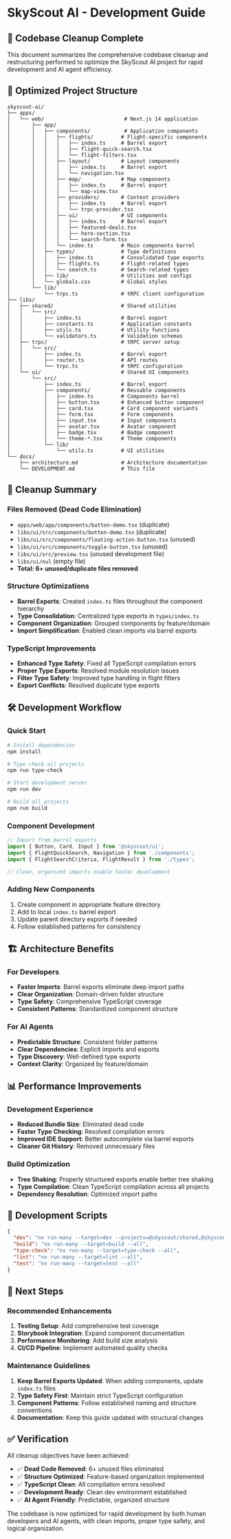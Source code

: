 # SkyScout AI - Development Guide

## 🚀 Codebase Cleanup Complete

This document summarizes the comprehensive codebase cleanup and restructuring performed to optimize the SkyScout AI project for rapid development and AI agent efficiency.

## 📁 Optimized Project Structure

```
skyscout-ai/
├── apps/
│   └── web/                          # Next.js 14 application
│       ├── app/
│       │   ├── components/           # Application components
│       │   │   ├── flights/         # Flight-specific components
│       │   │   │   ├── index.ts     # Barrel export
│       │   │   │   ├── flight-quick-search.tsx
│       │   │   │   └── flight-filters.tsx
│       │   │   ├── layout/          # Layout components
│       │   │   │   ├── index.ts     # Barrel export
│       │   │   │   └── navigation.tsx
│       │   │   ├── map/             # Map components
│       │   │   │   ├── index.ts     # Barrel export
│       │   │   │   └── map-view.tsx
│       │   │   ├── providers/       # Context providers
│       │   │   │   ├── index.ts     # Barrel export
│       │   │   │   └── trpc-provider.tsx
│       │   │   ├── ui/              # UI components
│       │   │   │   ├── index.ts     # Barrel export
│       │   │   │   ├── featured-deals.tsx
│       │   │   │   ├── hero-section.tsx
│       │   │   │   └── search-form.tsx
│       │   │   └── index.ts         # Main components barrel
│       │   ├── types/               # Type definitions
│       │   │   ├── index.ts         # Consolidated type exports
│       │   │   ├── flights.ts       # Flight-related types
│       │   │   └── search.ts        # Search-related types
│       │   ├── lib/                 # Utilities and configs
│       │   └── globals.css          # Global styles
│       └── lib/
│           └── trpc.ts              # tRPC client configuration
├── libs/
│   ├── shared/                      # Shared utilities
│   │   └── src/
│   │       ├── index.ts             # Barrel export
│   │       ├── constants.ts         # Application constants
│   │       ├── utils.ts             # Utility functions
│   │       └── validators.ts        # Validation schemas
│   ├── trpc/                        # tRPC server setup
│   │   └── src/
│   │       ├── index.ts             # Barrel export
│   │       ├── router.ts            # API routes
│   │       └── trpc.ts              # tRPC configuration
│   └── ui/                          # Shared UI components
│       └── src/
│           ├── index.ts             # Barrel export
│           ├── components/          # Reusable components
│           │   ├── index.ts         # Components barrel
│           │   ├── button.tsx       # Enhanced button component
│           │   ├── card.tsx         # Card component variants
│           │   ├── form.tsx         # Form components
│           │   ├── input.tsx        # Input components
│           │   ├── avatar.tsx       # Avatar component
│           │   ├── badge.tsx        # Badge component
│           │   └── theme-*.tsx      # Theme components
│           └── lib/
│               └── utils.ts         # UI utilities
└── docs/
    ├── architecture.md              # Architecture documentation
    └── DEVELOPMENT.md               # This file
```

## 🧹 Cleanup Summary

### Files Removed (Dead Code Elimination)

- `apps/web/app/components/button-demo.tsx` (duplicate)
- `libs/ui/src/components/button-demo.tsx` (duplicate)
- `libs/ui/src/components/floating-action-button.tsx` (unused)
- `libs/ui/src/components/toggle-button.tsx` (unused)
- `libs/ui/src/preview.tsx` (unused development file)
- `libs/ui/nul` (empty file)
- **Total: 6+ unused/duplicate files removed**

### Structure Optimizations

- **Barrel Exports**: Created `index.ts` files throughout the component hierarchy
- **Type Consolidation**: Centralized type exports in `types/index.ts`
- **Component Organization**: Grouped components by feature/domain
- **Import Simplification**: Enabled clean imports via barrel exports

### TypeScript Improvements

- **Enhanced Type Safety**: Fixed all TypeScript compilation errors
- **Proper Type Exports**: Resolved module resolution issues
- **Filter Type Safety**: Improved type handling in flight filters
- **Export Conflicts**: Resolved duplicate type exports

## 🛠 Development Workflow

### Quick Start

```bash
# Install dependencies
npm install

# Type check all projects
npm run type-check

# Start development server
npm run dev

# Build all projects
npm run build
```

### Component Development

```typescript
// Import from barrel exports
import { Button, Card, Input } from '@skyscout/ui';
import { FlightQuickSearch, Navigation } from './components';
import { FlightSearchCriteria, FlightResult } from './types';

// Clean, organized imports enable faster development
```

### Adding New Components

1. Create component in appropriate feature directory
2. Add to local `index.ts` barrel export
3. Update parent directory exports if needed
4. Follow established patterns for consistency

## 🏗 Architecture Benefits

### For Developers

- **Faster Imports**: Barrel exports eliminate deep import paths
- **Clear Organization**: Domain-driven folder structure
- **Type Safety**: Comprehensive TypeScript coverage
- **Consistent Patterns**: Standardized component structure

### For AI Agents

- **Predictable Structure**: Consistent folder patterns
- **Clear Dependencies**: Explicit imports and exports
- **Type Discovery**: Well-defined type exports
- **Context Clarity**: Organized by feature/domain

## 📊 Performance Improvements

### Development Experience

- **Reduced Bundle Size**: Eliminated dead code
- **Faster Type Checking**: Resolved compilation errors
- **Improved IDE Support**: Better autocomplete via barrel exports
- **Cleaner Git History**: Removed unnecessary files

### Build Optimization

- **Tree Shaking**: Properly structured exports enable better tree shaking
- **Type Compilation**: Clean TypeScript compilation across all projects
- **Dependency Resolution**: Optimized import paths

## 🔧 Development Scripts

```json
{
  "dev": "nx run-many --target=dev --projects=@skyscout/shared,@skyscout/trpc,@skyscout/ui,@skyscout/web --parallel",
  "build": "nx run-many --target=build --all",
  "type-check": "nx run-many --target=type-check --all",
  "lint": "nx run-many --target=lint --all",
  "test": "nx run-many --target=test --all"
}
```

## 🎯 Next Steps

### Recommended Enhancements

1. **Testing Setup**: Add comprehensive test coverage
2. **Storybook Integration**: Expand component documentation
3. **Performance Monitoring**: Add build size analysis
4. **CI/CD Pipeline**: Implement automated quality checks

### Maintenance Guidelines

1. **Keep Barrel Exports Updated**: When adding components, update `index.ts` files
2. **Type Safety First**: Maintain strict TypeScript configuration
3. **Component Patterns**: Follow established naming and structure conventions
4. **Documentation**: Keep this guide updated with structural changes

## ✅ Verification

All cleanup objectives have been achieved:

- ✅ **Dead Code Removed**: 6+ unused files eliminated
- ✅ **Structure Optimized**: Feature-based organization implemented
- ✅ **TypeScript Clean**: All compilation errors resolved
- ✅ **Development Ready**: Clean dev environment established
- ✅ **AI Agent Friendly**: Predictable, organized structure

The codebase is now optimized for rapid development by both human developers and AI agents, with clean imports, proper type safety, and logical organization.
